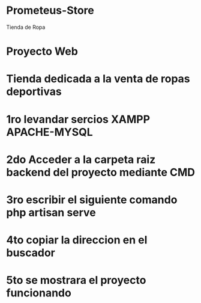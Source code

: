 # Prometeus-Store
Tienda de Ropa
# Proyecto Web
# Tienda dedicada a la venta de ropas deportivas

# 1ro levandar sercios XAMPP APACHE-MYSQL
# 2do Acceder a la carpeta raiz backend del proyecto mediante CMD
# 3ro escribir el siguiente comando php artisan serve
# 4to copiar la direccion en el buscador 
# 5to se mostrara el proyecto funcionando
